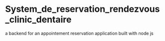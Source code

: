 # System_de_reservation_rendezvous_clinic_dentaire
a backend for an appointement reservation application built with node js
